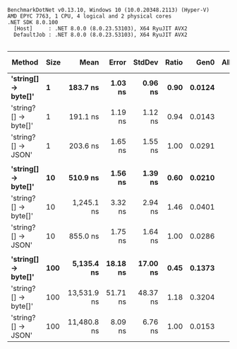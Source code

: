 ```

BenchmarkDotNet v0.13.10, Windows 10 (10.0.20348.2113) (Hyper-V)
AMD EPYC 7763, 1 CPU, 4 logical and 2 physical cores
.NET SDK 8.0.100
  [Host]     : .NET 8.0.0 (8.0.23.53103), X64 RyuJIT AVX2
  DefaultJob : .NET 8.0.0 (8.0.23.53103), X64 RyuJIT AVX2


```
| Method               | Size | Mean        | Error    | StdDev   | Ratio | Gen0   | Allocated | Alloc Ratio |
|--------------------- |----- |------------:|---------:|---------:|------:|-------:|----------:|------------:|
| **&#39;string[] → byte[]&#39;**  | **1**    |    **183.7 ns** |  **1.03 ns** |  **0.96 ns** |  **0.90** | **0.0124** |     **208 B** |        **0.43** |
| &#39;string?[] → byte[]&#39; | 1    |    191.1 ns |  1.19 ns |  1.12 ns |  0.94 | 0.0143 |     240 B |        0.49 |
| &#39;string?[] → JSON&#39;   | 1    |    203.6 ns |  1.65 ns |  1.55 ns |  1.00 | 0.0291 |     488 B |        1.00 |
|                      |      |             |          |          |       |        |           |             |
| **&#39;string[] → byte[]&#39;**  | **10**   |    **510.9 ns** |  **1.56 ns** |  **1.39 ns** |  **0.60** | **0.0210** |     **360 B** |        **0.74** |
| &#39;string?[] → byte[]&#39; | 10   |  1,245.1 ns |  3.32 ns |  2.94 ns |  1.46 | 0.0401 |     680 B |        1.39 |
| &#39;string?[] → JSON&#39;   | 10   |    855.0 ns |  1.75 ns |  1.64 ns |  1.00 | 0.0286 |     488 B |        1.00 |
|                      |      |             |          |          |       |        |           |             |
| **&#39;string[] → byte[]&#39;**  | **100**  |  **5,135.4 ns** | **18.18 ns** | **17.00 ns** |  **0.45** | **0.1373** |    **2336 B** |        **4.79** |
| &#39;string?[] → byte[]&#39; | 100  | 13,531.9 ns | 51.71 ns | 48.37 ns |  1.18 | 0.3204 |    5536 B |       11.34 |
| &#39;string?[] → JSON&#39;   | 100  | 11,480.8 ns |  8.09 ns |  6.76 ns |  1.00 | 0.0153 |     488 B |        1.00 |
